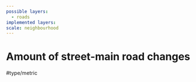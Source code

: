 ```yaml
---
possible layers:
  - roads
implemented layers: 
scale: neighbourhood
---
```

# Amount of street-main road changes
#type/metric 